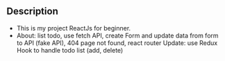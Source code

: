 ## Description

- This is my project ReactJs for beginner.
- About: list todo, use fetch API, create Form and update data from form to API (fake API), 404 page not found, react router
  Update: use Redux Hook to handle todo list (add, delete)
